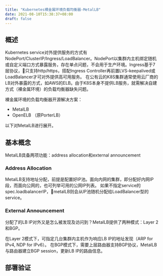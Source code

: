 ```yaml
---
title: "Kubernetes裸金属环境负载均衡器-MetalLB"
date: 2021-08-10T15:38:37+08:00
draft: false
---
```


## 概述

Kubernetes service对外提供服务的方式有NodePort/ClusterIP/Ingress/LoadBalancer。NodePort以集群内主机绑定随机或自定义端口方式暴露服务，存在单点问题，不会用于生产环境。Ingress基于7层协议，只支持http/https，搭配Ingress Controller再前置LVS-keepalived或LoadBalancer才可对外提供高可用服务。
在公有云的K8S集群通常使用云厂商的LB对外暴露的方式，如AWS的ELB。由于K8S本身不提供LB服务，就需解决自建方式（裸金属环境）的负载均衡器缺失问题。

裸金属环境的负载均衡器开源解决方案：

* MetalLB
* OpenELB （原PorterLB）

以下对MetalLB进行展开。

## 基本概念

MetalLB具备两项功能：address allocation和external announcement

### Address Allocation

MetalLB支持地址分配，前提是配置好IP池。面向内网的集群，即分配好内网IP段，而面向公网的，也可列举可用的公网IP列表。
如果不指定service的spec.loadbalancerIP，metalLB则会从IP池随机分配给LoadBalancer型的service。

### External Announcement

分配了的LB IP对外又是怎么被发现及访问到？MetalLB提供了两种模式：Layer 2和BGP。

在Layer 2模式下，可指定几台集群内主机作为响应LB IP的地址发现（ARP for IPv4, NDP for IPv6）。
在BGP模式下，需要上层路由器支持BGP协议，MetalLB与路由器建立BGP session，更新LB IP的路由信息。

## 部署验证
